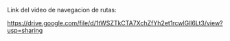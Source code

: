 Link del video de navegacion de rutas:

https://drive.google.com/file/d/1tWSZTkCTA7XchZfYh2et1rcwlGll6Lt3/view?usp=sharing